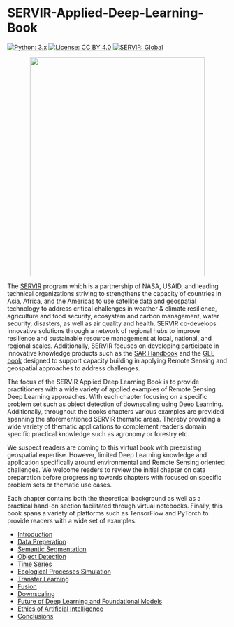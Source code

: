 # SERVIR-Applied-Deep-Learning-Book

[![Python: 3.x](https://img.shields.io/badge/python-3.x-blue.svg)](https://www.python.org/)
[![License: CC BY 4.0](https://img.shields.io/badge/License-CC_BY_4.0-lightgrey.svg)](https://creativecommons.org/licenses/by/4.0/)
[![SERVIR: Global](https://img.shields.io/badge/SERVIR-Global-green)](https://servirglobal.net)


<!-- #![](Images/Book_Cover.png) -->

<p align="center">
  <img width="400" height="500" src="https://github.com/SERVIR/SERVIR-Applied-Deep-Learning-Book/blob/main/Images/Book_Cover.png">
</p>


The [SERVIR](https://servirglobal.net/) program which is a partnership of NASA, USAID, and leading technical organizations striving to strengthens the capacity of countries in Asia, Africa, and the Americas to use satellite data and geospatial technology to address critical challenges in weather & climate resilience, agriculture and food security, ecosystem and carbon management, water security, disasters, as well as air quality and health. SERVIR co-develops innovative solutions through a network of regional hubs to improve resilience and sustainable resource management at local, national, and regional scales. Additionally, SERVIR focuses on developing participate in innovative knowledge products such as the [SAR Handbook](https://servirglobal.net/resources/sar-handbook) and the [GEE book](https://www.eefabook.org/) designed to support capacity building in applying Remote Sensing and geospatial approaches to address challenges. 

The focus of the SERVIR Applied Deep Learning Book is to provide practitioners with a wide variety of applied examples of Remote Sensing Deep Learning approaches. With each chapter focusing on a specific problem set such as object detection of downscaling using Deep Learning. Additionally, throughout the books chapters various examples are provided spanning the aforementioned SERVIR thematic areas. Thereby providing a wide variety of thematic applications to complement reader’s domain specific practical knowledge such as agronomy or forestry etc. 

We suspect readers are coming to this virtual book with preexisting geospatial expertise. However, limited Deep Learning knowledge and application specifically around environmental and Remote Sensing oriented challenges. We welcome readers to review the initial chapter on data preparation before progressing towards chapters with focused on specific problem sets or thematic use cases. 

Each chapter contains both the theoretical background as well as a practical hand-on section facilitated through virtual notebooks. Finally, this book spans a variety of platforms such as TensorFlow and PyTorch to provide readers with a wide set of examples.


* [Introduction](https://github.com/SERVIR/SERVIR-Applied-Deep-Learning-Book/tree/main/01_Introduction)
* [Data Preperation](https://github.com/SERVIR/SERVIR-Applied-Deep-Learning-Book/tree/main/02_Data_Preperation)
* [Semantic Segmentation](https://github.com/SERVIR/SERVIR-Applied-Deep-Learning-Book/tree/main/03_Semantic_Segmentation) 
* [Object Detection](https://github.com/SERVIR/SERVIR-Applied-Deep-Learning-Book/tree/main/04_Object_Detection)
* [Time Series](https://github.com/SERVIR/SERVIR-Applied-Deep-Learning-Book/tree/main/05_Time_Series)
* [Ecological Processes Simulation](https://github.com/SERVIR/SERVIR-Applied-Deep-Learning-Book/tree/main/06_Ecological_Processes_Simulation)
* [Transfer Learning](https://github.com/SERVIR/SERVIR-Applied-Deep-Learning-Book/tree/main/07_Transfer_Learning)
* [Fusion](https://github.com/SERVIR/SERVIR-Applied-Deep-Learning-Book/tree/main/07_Transfer_Learning)
* [Downscaling](https://github.com/SERVIR/SERVIR-Applied-Deep-Learning-Book/tree/main/09_Downscaling)
* [Future of Deep Learning and Foundational Models](https://github.com/SERVIR/SERVIR-Applied-Deep-Learning-Book/tree/main/10_Future_of_Deep_Learning_and_Foundational_Models) 
* [Ethics of Artificial Intelligence](https://github.com/SERVIR/SERVIR-Applied-Deep-Learning-Book/tree/main/11_Ethics_and_Artificial_Intelligence)
* [Conclusions](https://github.com/SERVIR/SERVIR-Applied-Deep-Learning-Book/tree/main/12_Conclusions)
